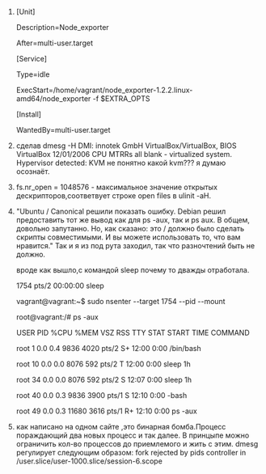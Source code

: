 1.	[Unit]


	Description=Node_exporter

	After=multi-user.target

	[Service]

	Type=idle

	ExecStart=/home/vagrant/node_exporter-1.2.2.linux-amd64/node_exporter -f $EXTRA_OPTS

	[Install]

	WantedBy=multi-user.target



4. сделав dmesg -H 
	DMI: innotek GmbH VirtualBox/VirtualBox, BIOS VirtualBox 12/01/2006
	CPU MTRRs all blank - virtualized system.
	Hypervisor detected: KVM не понятно какой kvm???
        я думаю осознаёт.

5. fs.nr_open = 1048576 - максимальное значение открытых дескрипторов,соответвует строке open files в ulinit -aH.

6. "Ubuntu / Canonical решили показать ошибку. Debian решил предоставить тот же вывод как для ps -aux, так и ps aux.
	 В общем, довольно запутанно.
	 Но, как сказано: это / должно было сделать скрипты совместимыми.
	 И вы можете использовать то, что вам нравится."
	 Так и я из под рута заходил, так что разночтений быть не должно.

	вроде как вышло,с командой sleep почему то дважды отработала.
   
	1754 pts/2    00:00:00 sleep

	vagrant@vagrant:~$ sudo nsenter --target 1754 --pid --mount
	
	root@vagrant:/# ps -aux
	
	USER         PID %CPU %MEM    VSZ   RSS TTY      STAT START   TIME COMMAND
	
	root           1  0.0  0.4   9836  4020 pts/2    S+   12:00   0:00 /bin/bash
	
	root          10  0.0  0.0   8076   592 pts/2    T    12:00   0:00 sleep 1h
	
	root          34  0.0  0.0   8076   592 pts/2    S    12:07   0:00 sleep 1h
	
	root          40  0.0  0.3   9836  3900 pts/1    S    12:10   0:00 -bash
	
	root          49  0.0  0.3  11680  3616 pts/1    R+   12:10   0:00 ps -aux

7. как написано на одном сайте ,это бинарная бомба.Процесс пораждающий два новых процесс и так далее.
	В принцыпе можно ограничить кол-во процессов до приемлемого и жить с этим.
	dmesg регулирует следующим образом:
	fork rejected by pids controller in /user.slice/user-1000.slice/session-6.scope

